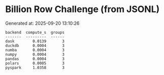 # Billion Row Challenge (from JSONL)

Generated at: 2025-09-20 13:10:26

```text
backend  compute_s  groups
-------  ---------  ------
dask        0.0139       3
duckdb      0.0004       3
numba       0.0004       3
numpy       0.0004       3
pandas      0.0004       3
polars      0.0005       3
pyspark     1.0358       3
```
